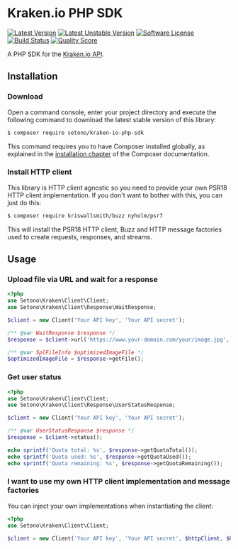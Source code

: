 # Kraken.io PHP SDK

[![Latest Version][ico-version]][link-packagist]
[![Latest Unstable Version][ico-unstable-version]][link-packagist]
[![Software License][ico-license]](LICENSE)
[![Build Status][ico-github-actions]][link-github-actions]
[![Quality Score][ico-code-quality]][link-code-quality]

A PHP SDK for the [Kraken.io API](https://kraken.io/docs/getting-started).

## Installation

### Download
Open a command console, enter your project directory and execute the following command to download the latest stable version of this library:

```bash
$ composer require setono/kraken-io-php-sdk
```

This command requires you to have Composer installed globally, as explained in the [installation chapter](https://getcomposer.org/doc/00-intro.md) of the Composer documentation.

### Install HTTP client
This library is HTTP client agnostic so you need to provide your own PSR18 HTTP client implementation.
If you don't want to bother with this, you can just do this:

```bash
$ composer require kriswallsmith/buzz nyholm/psr7
```

This will install the PSR18 HTTP client, Buzz and HTTP message factories used to create requests, responses, and streams.

## Usage

### Upload file via URL and wait for a response
```php
<?php
use Setono\Kraken\Client\Client;
use Setono\Kraken\Client\Response\WaitResponse;

$client = new Client('Your API key', 'Your API secret');

/** @var WaitResponse $response */
$response = $client->url('https://www.your-domain.com/your/image.jpg', true);

/** @var SplFileInfo $optimizedImageFile */
$optimizedImageFile = $response->getFile();
```

### Get user status
```php
<?php
use Setono\Kraken\Client\Client;
use Setono\Kraken\Client\Response\UserStatusResponse;

$client = new Client('Your API key', 'Your API secret');

/** @var UserStatusResponse $response */
$response = $client->status();

echo sprintf('Quota total: %s', $response->getQuotaTotal());
echo sprintf('Quota used: %s', $response->getQuotaUsed());
echo sprintf('Quota remaining: %s', $response->getQuotaRemaining());
```

### I want to use my own HTTP client implementation and message factories

You can inject your own implementations when instantiating the client:

```php
<?php
use Setono\Kraken\Client\Client;

$client = new Client('Your API key', 'Your API secret', $httpClient, $httpRequestFactory, $httpStreamFactory);
```

[ico-version]: https://poser.pugx.org/setono/kraken-io-php-sdk/v/stable
[ico-unstable-version]: https://poser.pugx.org/setono/kraken-io-php-sdk/v/unstable
[ico-license]: https://poser.pugx.org/setono/kraken-io-php-sdk/license
[ico-github-actions]: https://github.com/Setono/kraken-io-php-sdk/workflows/build/badge.svg
[ico-code-quality]: https://img.shields.io/scrutinizer/g/Setono/kraken-io-php-sdk.svg

[link-packagist]: https://packagist.org/packages/setono/kraken-io-php-sdk
[link-github-actions]: https://github.com/Setono/kraken-io-php-sdk/actions
[link-code-quality]: https://scrutinizer-ci.com/g/Setono/kraken-io-php-sdk
